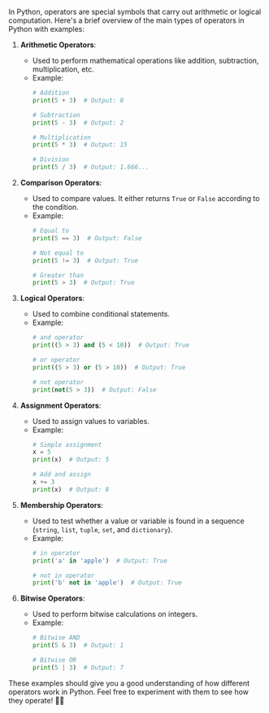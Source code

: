 In Python, operators are special symbols that carry out arithmetic or logical computation. Here's a brief overview of the main types of operators in Python with examples:

1. **Arithmetic Operators**:
   - Used to perform mathematical operations like addition, subtraction, multiplication, etc.
   - Example:
     ```python
     # Addition
     print(5 + 3)  # Output: 8

     # Subtraction
     print(5 - 3)  # Output: 2

     # Multiplication
     print(5 * 3)  # Output: 15

     # Division
     print(5 / 3)  # Output: 1.666...
     ```

2. **Comparison Operators**:
   - Used to compare values. It either returns `True` or `False` according to the condition.
   - Example:
     ```python
     # Equal to
     print(5 == 3)  # Output: False

     # Not equal to
     print(5 != 3)  # Output: True

     # Greater than
     print(5 > 3)  # Output: True
     ```

3. **Logical Operators**:
   - Used to combine conditional statements.
   - Example:
     ```python
     # and operator
     print((5 > 3) and (5 < 10))  # Output: True

     # or operator
     print((5 > 3) or (5 > 10))  # Output: True

     # not operator
     print(not(5 > 3))  # Output: False
     ```

4. **Assignment Operators**:
   - Used to assign values to variables.
   - Example:
     ```python
     # Simple assignment
     x = 5
     print(x)  # Output: 5

     # Add and assign
     x += 3
     print(x)  # Output: 8
     ```

5. **Membership Operators**:
   - Used to test whether a value or variable is found in a sequence (`string`, `list`, `tuple`, `set`, and `dictionary`).
   - Example:
     ```python
     # in operator
     print('a' in 'apple')  # Output: True

     # not in operator
     print('b' not in 'apple')  # Output: True
     ```

6. **Bitwise Operators**:
   - Used to perform bitwise calculations on integers.
   - Example:
     ```python
     # Bitwise AND
     print(5 & 3)  # Output: 1

     # Bitwise OR
     print(5 | 3)  # Output: 7
     ```

These examples should give you a good understanding of how different operators work in Python. Feel free to experiment with them to see how they operate! 🐍✨